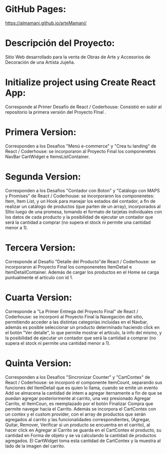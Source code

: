 # GitHub Pages:

https://almamani.github.io/arteMamani/

# Descripción del Proyecto:

Sitio Web desarrollado para la venta de Obras de Arte y Accesorios de Decoración de una Artista Jujeña.

# Initialize project using Create React App:

Corresponde al Primer Desafío de React / Coderhouse: Consistió en subir al repositorio la primera versión del Proyecto FInal .

# Primera Version:

Corresponden a los Desafios "Menú e-commerce" y "Crea tu landing" de React / Coderhouse: se incorporaron al Proyecto Final los componenetes NavBar CartWidget e ItemsListContainer.

# Segunda Version:

Corresponden a los Desafios "Contador con Boton" y "Catálogo con MAPS y Promises" de React / Coderhouse: se incorporaron los componenetes: Item, Item List, y un Hook para manejar los estados del contador, a fin de realizar un catálogo de productos (que parten de un array), incorporados al SItio luego de una promesa, tomando el formato de tarjetas individuales con los datos de cada producto y la posibilidad de ejecutar un contador que será la cantidad a comprar (no supera el stock ni permite una cantidad menor a 1).

# Tercera Version:

Corresponde al Desafío "Detalle del Producto"de React / Coderhouse: se incorporaron al Proyecto Final los componenetes ItemDetail e ItemDetailContainer. Además de cargar los productos en el Home se carga puntualmente el artículo con id 1.

# Cuarta Version:

Corresponde a "La Primer Entrega del Proyecto Final" de React / Coderhouse: se incorporó al Proyecto Final la Navegación del sitio, permitiendo acceder a las distintas categorías incluidas en el Navbar, además es posible seleccionar un producto determinado haciendo click en el botón "Ver detalle", lo que permite mostrar el artículo, la info del mismo, y la posibilidad de ejecutar un contador que será la cantidad a comprar (no supera el stock ni permite una cantidad menor a 1).

# Quinta Version:

Corresponden a los Desafios "Sincronizar Counter" y "CartContex" de React / Coderhouse: se incorporó el componente ItemCount, separando sus funciones del ItemDetail que es quien lo llama, cuando se emite un evento Add se almacena la cantidad de intem a agregar iternamente a fin de que se puedan agregar posteriormente al carrito, una vez presionado Agregar Carrito, el ItemCoun, es reemplazado por el botón Finalizar Compra que permite navegar hacia el Carrito.
Además se incorpora el CartContex con un contex y el custom provider, con el array de productos que serán agregados al carrito y las funcionalidades correspondientes, (Agregar, Quitar, Remover, Verificar si un producto se encuentra en el carrito), al hacer click en Agregar al Carrito se guarda en el CartContex el producto, su cantidad en Forma de objeto y se va calculando la cantidad de productos agregados. El CartWidget toma esta cantidad de CartContex y la muestra al lado de la imagen del carrito.
